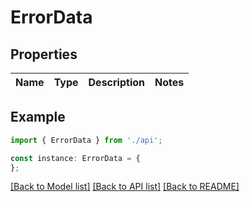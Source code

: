 # ErrorData


## Properties

Name | Type | Description | Notes
------------ | ------------- | ------------- | -------------

## Example

```typescript
import { ErrorData } from './api';

const instance: ErrorData = {
};
```

[[Back to Model list]](../README.md#documentation-for-models) [[Back to API list]](../README.md#documentation-for-api-endpoints) [[Back to README]](../README.md)
